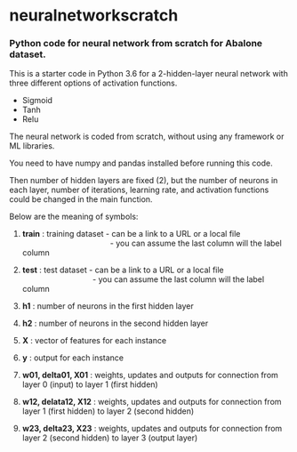 # neuralnetworkscratch
<h3> Python code for neural network from scratch for Abalone dataset. </h3>


This is a starter code in Python 3.6 for a 2-hidden-layer neural network with three different options of activation functions.   
- Sigmoid
- Tanh
- Relu

The neural network is coded from scratch, without using any framework or ML libraries.    

You need to have numpy and pandas installed before running this code.   

Then number of hidden layers are fixed (2), but the number of neurons in each layer, number of iterations, learning rate, and activation functions 
could be changed in the main function.

Below are the meaning of symbols:

1. **train** : training dataset - can be a link to a URL or a local file <br>
   $~~~~~~~~~~~~~~~~~~~~~~~~~~~~~~~~~~~~~~~$ - you can assume the last column will the label column <br>
    
2. **test** : test dataset   - can be a link to a URL or a local file <br>
   $~~~~~~~~~~~~~~~~~~~~~~~~~~~~~~~$ - you can assume the last column will the label column <br>
3. **h1** : number of neurons in the first hidden layer <br>
4. **h2** : number of neurons in the second hidden layer <br>
5. **X** : vector of features for each instance <br>
6. **y** : output for each instance <br>
7. **w01, delta01, X01** : weights, updates and outputs for connection from layer 0 (input) to layer 1 (first hidden) <br>
8. **w12, delata12, X12** : weights, updates and outputs for connection from layer 1 (first hidden) to layer 2 (second hidden) <br>
9. **w23, delta23, X23** : weights, updates and outputs for connection from layer 2 (second hidden) to layer 3 (output layer) <br>
